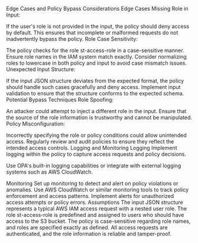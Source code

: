 Edge Cases and Policy Bypass Considerations
Edge Cases
Missing Role in Input:

If the user's role is not provided in the input, the policy should deny access by default.
This ensures that incomplete or malformed requests do not inadvertently bypass the policy.
Role Case Sensitivity:

The policy checks for the role st-access-role in a case-sensitive manner. Ensure role names in the IAM system match exactly.
Consider normalizing roles to lowercase in both policy and input to avoid case mismatch issues.
Unexpected Input Structure:

If the input JSON structure deviates from the expected format, the policy should handle such cases gracefully and deny access.
Implement input validation to ensure that the structure conforms to the expected schema.
Potential Bypass Techniques
Role Spoofing:

An attacker could attempt to inject a different role in the input.
Ensure that the source of the role information is trustworthy and cannot be manipulated.
Policy Misconfiguration:

Incorrectly specifying the role or policy conditions could allow unintended access.
Regularly review and audit policies to ensure they reflect the intended access controls.
Logging and Monitoring
Logging
Implement logging within the policy to capture access requests and policy decisions.

Use OPA's built-in logging capabilities or integrate with external logging systems such as AWS CloudWatch.

Monitoring
Set up monitoring to detect and alert on policy violations or anomalies.
Use AWS CloudWatch or similar monitoring tools to track policy enforcement and access patterns.
Implement alerts for unauthorized access attempts or policy errors.
Assumptions
The input JSON structure represents a typical AWS IAM access request with a nested user role.
The role st-access-role is predefined and assigned to users who should have access to the S3 bucket.
The policy is case-sensitive regarding role names, and roles are specified exactly as defined.
All access requests are authenticated, and the role information is reliable and tamper-proof.
